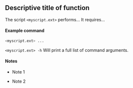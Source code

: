 ## Descriptive title of function

The script `<myscript.ext>` performs... It requires...

#### Example command

```bash
<myscript.ext> ...
```
`<myscript.ext> -h` Will print a full list of command arguments.

#### Notes
* Note 1

* Note 2
